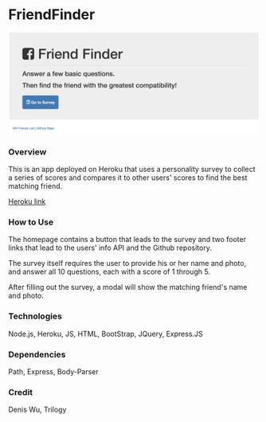 # FriendFinder

![friendfinder](./friendfinderpage.png)

### Overview
This is an app deployed on Heroku that uses a personality survey to collect a series of scores and compares it to other users' scores to find the best matching friend.

[Heroku link](https://frozen-coast-95001.herokuapp.com/)

### How to Use
The homepage contains a button that leads to the survey and two footer links that lead to the users' info API and the Github repository.

The survey itself requires the user to provide his or her name and photo, and answer all 10 questions, each with a score of 1 through 5.

After filling out the survey, a modal will show the matching friend's name and photo.

### Technologies
Node.js, Heroku, JS, HTML, BootStrap, JQuery, Express.JS

### Dependencies
Path, Express, Body-Parser

### Credit
Denis Wu, Trilogy
